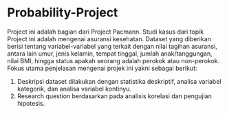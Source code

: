 # Probability-Project
Project ini adalah bagian dari Project Pacmann.  Studi kasus dari topik Project ini adalah mengenai asuransi kesehatan. Dataset yang diberikan berisi tentang variabel-variabel yang terkait dengan nilai tagihan asuransi, antara lain umur, jenis kelamin, tempat tinggal, jumlah anak/tanggungan, nilai BMI, hingga status apakah seorang adalah perokok atau non-perokok.
Fokus utama penjelasan mengenai projek ini yakni sebagai berikut:
1. Deskripsi dataset dilakukan dengan statistika deskriptif, analisa variabel kategorik, dan analisa variabel kontinyu.
2. Research question berdasarkan pada analisis korelasi dan pengujian hipotesis.
